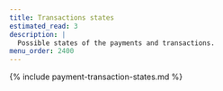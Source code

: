 ```yaml
---
title: Transactions states
estimated_read: 3
description: |
  Possible states of the payments and transactions.
menu_order: 2400
---
```


{% include payment-transaction-states.md %}
